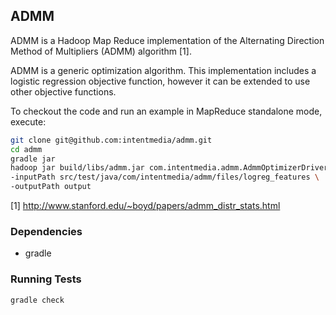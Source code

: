 ## ADMM

ADMM is a Hadoop Map Reduce implementation of the Alternating Direction Method
of Multipliers (ADMM) algorithm [1].

ADMM is a generic optimization algorithm.  This implementation includes a
logistic regression objective function, however it can be extended to use other
objective functions.

To checkout the code and run an example in MapReduce standalone
mode, execute:

```bash
git clone git@github.com:intentmedia/admm.git
cd admm
gradle jar
hadoop jar build/libs/admm.jar com.intentmedia.admm.AdmmOptimizerDriver \
-inputPath src/test/java/com/intentmedia/admm/files/logreg_features \
-outputPath output
```

[1] http://www.stanford.edu/~boyd/papers/admm_distr_stats.html

### Dependencies

* gradle

### Running Tests
```bash
gradle check
```
